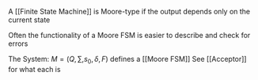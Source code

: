 A [[Finite State Machine]] is Moore-type if the output depends only on the current state

Often the functionality of a Moore FSM is easier to describe and check for errors

The System: $M = (Q, \sum, s_0, \delta, F)$ defines a [[Moore FSM]]
See [[Acceptor]] for what each is